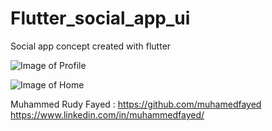 # Flutter_social_app_ui
Social app concept created with flutter


![Image of Profile](https://i.ibb.co/TcVBZX2/profile-2.jpg)

![Image of Home](https://i.ibb.co/vXby91Y/0.jpg)









Muhammed Rudy Fayed :
https://github.com/muhamedfayed
https://www.linkedin.com/in/muhammedfayed/